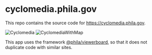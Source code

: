 # cyclomedia.phila.gov

This repo contains the source code for https://cyclomedia.phila.gov.

![Cyclomedia](https://mapboard-images.s3.amazonaws.com/viewerboard/cyclo.JPG)
![CyclomediaWithMap](https://mapboard-images.s3.amazonaws.com/viewerboard/cyclo2.JPG)

This app uses the framework [@phila/viewerboard](https://www.npmjs.com/package/@phila/viewerboard), so that it does not duplicate code with similar sites.

